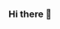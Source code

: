 ### Hi there 👋

<!--
Meu nome é Maurilio Benevento, sou professor e consultor em tecnologia da informação. Sou fundador da StackX, uma nova maneira de formar profissional para desenvolvimento de sofware. 

Abaixo um breve histórico sobre mim:

- 🔭 Sou estudante bolsista de doutorado. 
- 🌱 Sou karateca. 
- 👯 Adoro pesquisas sobre assuntos variados.
- 🤔 A minha curiosidade me leva para caminhos intrigantes.
- 💬 Gosto de ajudar os outros. 
- 📫 Acho que os desafios são o motor do nosso desenvolvimento.
- 😄 Estou em busca de novas ideias.
- ⚡ Me diverto assistinto coreográfias modernas. 
-->
